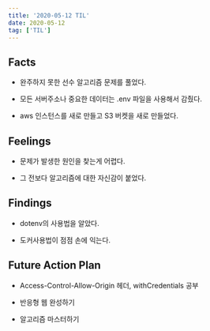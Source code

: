 ```yaml
---
title: '2020-05-12 TIL'
date: 2020-05-12
tag: ['TIL']
---
```


## Facts

- 완주하지 못한 선수 알고리즘 문제를 풀었다.

- 모든 서버주소나 중요한 데이터는 .env 파일을 사용해서 감췄다.

- aws 인스턴스를 새로 만들고 S3 버켓을 새로 만들었다.

## Feelings

- 문제가 발생한 원인을 찾는게 어렵다.

- 그 전보다 알고리즘에 대한 자신감이 붙었다.

## Findings

- dotenv의 사용법을 알았다.

- 도커사용법이 점점 손에 익는다.

## Future Action Plan

- Access-Control-Allow-Origin 헤더, withCredentials 공부

- 반응형 웹 완성하기

- 알고리즘 마스터하기
